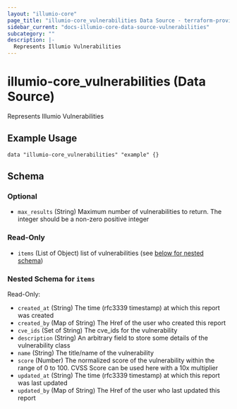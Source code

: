 ```yaml
---
layout: "illumio-core"
page_title: "illumio-core_vulnerabilities Data Source - terraform-provider-illumio-core"
sidebar_current: "docs-illumio-core-data-source-vulnerabilities"
subcategory: ""
description: |-
  Represents Illumio Vulnerabilities
---
```



# illumio-core_vulnerabilities (Data Source)

Represents Illumio Vulnerabilities

Example Usage
------------

```hcl
data "illumio-core_vulnerabilities" "example" {}
```

## Schema

### Optional

- `max_results` (String) Maximum number of vulnerabilities to return. The integer should be a non-zero positive integer

### Read-Only

- `items` (List of Object) list of vulnerabilities (see [below for nested schema](#nestedatt--items))

<a id="nestedatt--items"></a>
### Nested Schema for `items`

Read-Only:

- `created_at` (String) The time (rfc3339 timestamp) at which this report was created
- `created_by` (Map of String) The Href of the user who created this report
- `cve_ids` (Set of String) The cve_ids for the vulnerability
- `description` (String) An arbitrary field to store some details of the vulnerability class
- `name` (String) The title/name of the vulnerability
- `score` (Number) The normalized score of the vulnerability within the range of 0 to 100. CVSS Score can be used here with a 10x multiplier
- `updated_at` (String) The time (rfc3339 timestamp) at which this report was last updated
- `updated_by` (Map of String) The Href of the user who last updated this report
